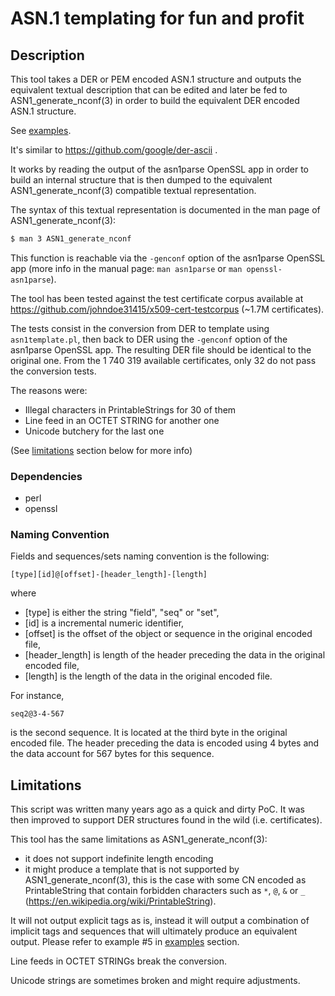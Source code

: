 # ASN.1 templating for fun and profit

## Description

This tool takes a DER or PEM encoded ASN.1 structure and outputs the equivalent
textual description that can be edited and later be fed to
ASN1_generate_nconf(3) in order to build the equivalent DER encoded ASN.1
structure.

See [examples](EXAMPLES.md).

It's similar to https://github.com/google/der-ascii .

It works by reading the output of the asn1parse OpenSSL app in order to build
an internal structure that is then dumped to the equivalent
ASN1_generate_nconf(3) compatible textual representation.

The syntax of this textual representation is documented in the man page of
ASN1_generate_nconf(3):

```bash
$ man 3 ASN1_generate_nconf
```

This function is reachable via the ```-genconf``` option of the asn1parse
OpenSSL app (more info in the manual page: ```man asn1parse``` or ```man
openssl-asn1parse```).

The tool has been tested against the test certificate corpus available at
https://github.com/johndoe31415/x509-cert-testcorpus (~1.7M certificates).

The tests consist in the conversion from DER to template using
```asn1template.pl```, then back to DER using the ```-genconf``` option of the
asn1parse OpenSSL app. The resulting DER file should be identical to the original one.
From the 1 740 319 available certificates, only 32 do not pass the conversion tests.

The reasons were:
- Illegal characters in PrintableStrings for 30 of them
- Line feed in an OCTET STRING for another one
- Unicode butchery for the last one

(See [limitations](#limitations) section below for more info)


### Dependencies

- perl
- openssl


### Naming Convention

Fields and sequences/sets naming convention is the following:
```
[type][id]@[offset]-[header_length]-[length]
```
where
- [type] is either the string "field", "seq" or "set",
- [id] is a incremental numeric identifier,
- [offset] is the offset of the object or sequence in the original encoded file,
- [header_length] is length of the header preceding the data in the original encoded file,
- [length] is the length of the data in the original encoded file.

For instance,
```
seq2@3-4-567
```
is the second sequence. It is located at the third byte in the original
encoded file. The header preceding the data is encoded using 4 bytes and the
data account for 567 bytes for this sequence.


## Limitations

This script was written many years ago as a quick and dirty PoC. It was then
improved to support DER structures found in the wild (i.e. certificates).

This tool has the same limitations as ASN1_generate_nconf(3):
 - it does not support indefinite length encoding
 - it might produce a template that is not supported by ASN1_generate_nconf(3),
   this is the case with some CN encoded as PrintableString that contain
   forbidden characters such as ```*```, ```@```, ```&``` or ```_```
   (https://en.wikipedia.org/wiki/PrintableString).

It will not output explicit tags as is, instead it will output a combination of
implicit tags and sequences that will ultimately produce an equivalent output.
Please refer to example #5 in [examples](EXAMPLES.md) section.

Line feeds in OCTET STRINGs break the conversion.

Unicode strings are sometimes broken and might require adjustments.

